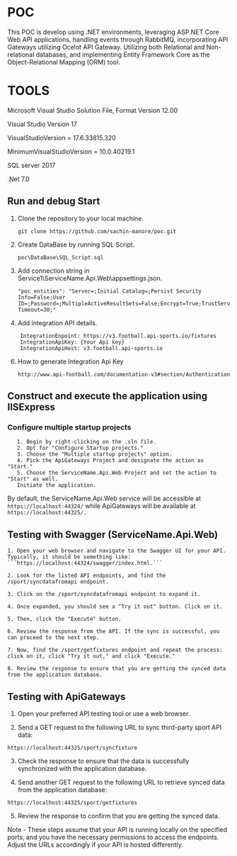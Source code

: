 # POC
This POC is develop using .NET environments, leveraging ASP.NET Core Web API applications, handling events through RabbitMQ, incorporating API Gateways utilizing Ocelot API Gateway. Utilizing both Relational and Non-relational databases, and implementing Entity Framework Core as the Object-Relational Mapping (ORM) tool. 

# TOOLS 
Microsoft Visual Studio Solution File, Format Version 12.00

Visual Studio Version 17

VisualStudioVersion = 17.6.33815.320

MinimumVisualStudioVersion = 10.0.40219.1

SQL server 2017

.Net 7.0

## Run and debug Start
1. Clone the repository to your local machine.
    ```
    git clone https://github.com/sachin-manore/poc.git
    ```
2. Create DataBase by running SQL Script.
    ```
    poc\DataBase\SQL_Script.sql
    ```
3. Add connection string in Service1\ServiceName.Api.Web\appsettings.json.
    ```
    "poc_entities": "Server=;Initial Catalog=;Persist Security Info=False;User ID=;Password=;MultipleActiveResultSets=False;Encrypt=True;TrustServerCertificate=True;Connection Timeout=30;"
    ```

5. Add integration API details.
```
    IntegrationEnpoint: https://v3.football.api-sports.io/fixtures
    IntegrationApiKey: {Your Api key}
    IntegrationApiHost: v3.football.api-sports.io
```
6. How to generate Integration Api Key
   ```
   http://www.api-football.com/documentation-v3#section/Authentication
   ```
   
## Construct and execute the application using IISExpress

### Configure multiple startup projects
```
   1. Begin by right-clicking on the .sln file.
   2. Opt for "Configure Startup projects."
   3. Choose the "Multiple startup projects" option.
   4. Pick the ApiGateways Project and designate the action as "Start."
   5. Choose the ServiceName.Api.Web Project and set the action to "Start" as well.
   Initiate the application.
  ``` 
By default, the ServiceName.Api.Web service will be accessible at ```https://localhost:44324/``` while ApiGateways will be available at ```https://localhost:44325/.```

## Testing with Swagger (ServiceName.Api.Web)
    1. Open your web browser and navigate to the Swagger UI for your API. Typically, it should be something like: ```https://localhost:44324/swagger/index.html.```
    
    2. Look for the listed API endpoints, and find the /sport/syncdatafromapi endpoint.
    
    3. Click on the /sport/syncdatafromapi endpoint to expand it.
    
    4. Once expanded, you should see a "Try it out" button. Click on it.
    
    5. Then, click the "Execute" button.
    
    6. Review the response from the API. If the sync is successful, you can proceed to the next step.
    
    7. Now, find the /sport/getfixtures endpoint and repeat the process: click on it, click "Try it out," and click "Execute."
    
    8. Review the response to ensure that you are getting the synced data from the application database.

## Testing with ApiGateways
1. Open your preferred API testing tool or use a web browser.

2. Send a GET request to the following URL to sync third-party sport API data:

```
https://localhost:44325/sport/syncfixture
```
3. Check the response to ensure that the data is successfully synchronized with the application database.

4. Send another GET request to the following URL to retrieve synced data from the application database:

```
https://localhost:44325/sport/getfixtures
```
5. Review the response to confirm that you are getting the synced data.

Note - These steps assume that your API is running locally on the specified ports, and you have the necessary permissions to access the endpoints. Adjust the URLs accordingly if your API is hosted differently.
